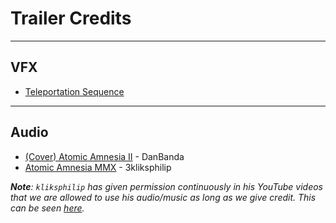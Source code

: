 # Trailer Credits

---

## VFX

* [Teleportation Sequence](https://youtu.be/hx4lYE23Wc8)

---

## Audio

* [(Cover) Atomic Amnesia II](https://youtu.be/hcXMqtLGza4) - DanBanda
* [Atomic Amnesia MMX](https://youtu.be/LP4Ojrrp7AQ) - 3kliksphilip

***Note**: `kliksphilip` has given permission continuously in his YouTube videos that we are allowed to use his audio/music as long as we give credit. This can be seen [here](https://youtu.be/RSY7lHksU14).*
